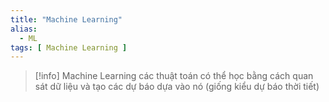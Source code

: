```yaml
---
title: "Machine Learning"
alias:
  - ML
tags: [ Machine Learning ]
---
```

> [!info] Machine Learning
> các thuật toán có thể học bằng cách quan sát dữ liệu và tạo các dự báo dựa vào nó (giống kiểu dự báo thời tiết)
